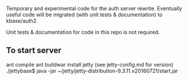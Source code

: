 Temporary and experimental code for the auth server rewrite. Eventually 
useful code will be migrated (with unit tests & documentation) to kbase/auth2.

Unit tests & documentation for code in this repo is not required.

To start server
---------------
ant compile
ant buildwar
install jetty (see jetty-config.md for version)
./jettybase$ java -jar ~/jetty/jetty-distribution-9.3.11.v20160721/start.jar 
